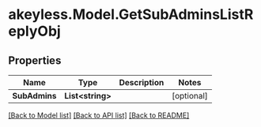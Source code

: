 # akeyless.Model.GetSubAdminsListReplyObj
## Properties

Name | Type | Description | Notes
------------ | ------------- | ------------- | -------------
**SubAdmins** | **List&lt;string&gt;** |  | [optional] 

[[Back to Model list]](../README.md#documentation-for-models) [[Back to API list]](../README.md#documentation-for-api-endpoints) [[Back to README]](../README.md)

